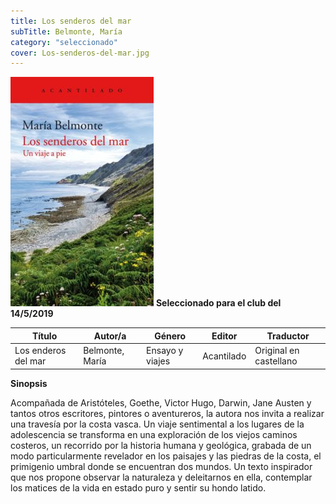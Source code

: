 ```yaml
---
title: Los senderos del mar
subTitle: Belmonte, María
category: "seleccionado"
cover: Los-senderos-del-mar.jpg
---
```

!["Imagen no encontrada"](Los-senderos-del-mar.jpg)
**__Seleccionado para el club del 14/5/2019__**

Título | Autor/a | Género | Editor | Traductor |
------ | ------- | ------ | ------ | --------- |
Los enderos del mar | Belmonte, María | Ensayo y viajes | Acantilado | Original en castellano|

**__Sinopsis__**

Acompañada de Aristóteles, Goethe, Victor Hugo, Darwin, Jane Austen y tantos otros escritores, pintores o aventureros, la autora nos invita a realizar una travesía por la costa vasca. Un viaje sentimental a los lugares de la adolescencia se transforma en una exploración de los viejos caminos costeros, un recorrido por la historia humana y geológica, grabada de un modo particularmente revelador en los paisajes y las piedras de la costa, el primigenio umbral donde se encuentran dos mundos. Un texto inspirador que nos propone observar la naturaleza y deleitarnos en ella, contemplar los matices de la vida en estado puro y sentir su hondo latido.